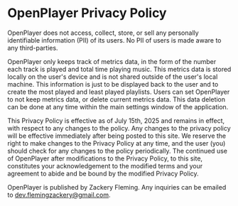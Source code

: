 # OpenPlayer Privacy Policy

OpenPlayer does not access, collect, store, or sell any personally identifiable information (PII) of its users. No PII of users is made aware to any third-parties.

OpenPlayer only keeps track of metrics data, in the form of the number each track is played and total time playing music. This metrics data is stored locally on the user's device and is not shared outside of the user's local machine. This information is just to be displayed back to the user and to create the most played and least played playlists. Users can set OpenPlayer to not keep metrics data, or delete current metrics data. This data deletion can be done at any time within the main settings window of the application.

This Privacy Policy is effective as of July 15th, 2025 and remains in effect, with respect to any changes to the policy. Any changes to the privacy policy will be effective immediately after being posted to this site. We reserve the right to make changes to the Privacy Policy at any time, and the user (you) should check for any changes to the policy periodically. The continued use of OpenPlayer after modifications to the Privacy Policy, to this site, constitutes your acknowledgement to the modified terms and your agreement to abide and be bound by the modified Privacy Policy.

OpenPlayer is published by Zackery Fleming. Any inquiries can be emailed to dev.flemingzackery@gmail.com.